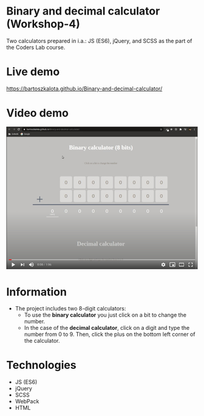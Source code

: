 # Binary and decimal calculator (Workshop-4)
Two calculators prepared in i.a.: JS (ES6), jQuery, and SCSS as the part of the Coders Lab course.

# Live demo
https://bartoszkalota.github.io/Binary-and-decimal-calculator/

# Video demo
[![Watch the video](./development/images/video-demo.jpg)](https://youtu.be/j8vOY2Dq-oA)

# Information
* The project includes two 8-digit calculators:
    * To use the **binary calculator** you just click on a bit to change the number.
    * In the case of the **decimal calculator**, click on a digit and type the number from 0 to 9. Then, click the plus on the bottom left corner of the calculator.

# Technologies
* JS (ES6)
* jQuery
* SCSS
* WebPack
* HTML